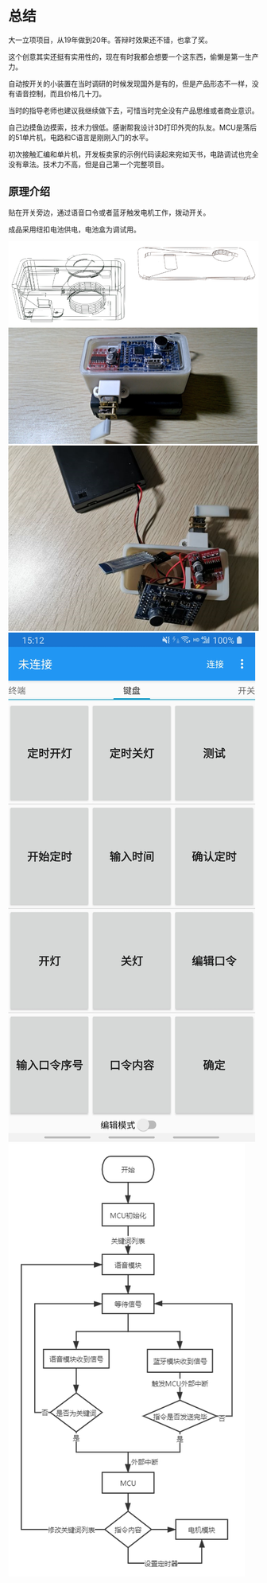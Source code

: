 # 总结

大一立项项目，从19年做到20年。答辩时效果还不错，也拿了奖。

这个创意其实还挺有实用性的，现在有时我都会想要一个这东西，偷懒是第一生产力。

自动按开关的小装置在当时调研的时候发现国外是有的，但是产品形态不一样，没有语音控制，而且价格几十刀。

当时的指导老师也建议我继续做下去，可惜当时完全没有产品思维或者商业意识。

自己边摸鱼边摸索，技术力很低。感谢帮我设计3D打印外壳的队友。MCU是落后的51单片机，电路和C语言是刚刚入门的水平。

初次接触汇编和单片机，开发板卖家的示例代码读起来宛如天书，电路调试也完全没有章法。技术力不高，但是自己第一个完整项目。

## 原理介绍

贴在开关旁边，通过语音口令或者蓝牙触发电机工作，拨动开关。

成品采用纽扣电池供电，电池盒为调试用。

![p1](./images/p1.png)
![p2](./images/p2.png)
![p3](./images/p3.png)
![p4](./images/p4.png)
![p5](./images/p5.png)